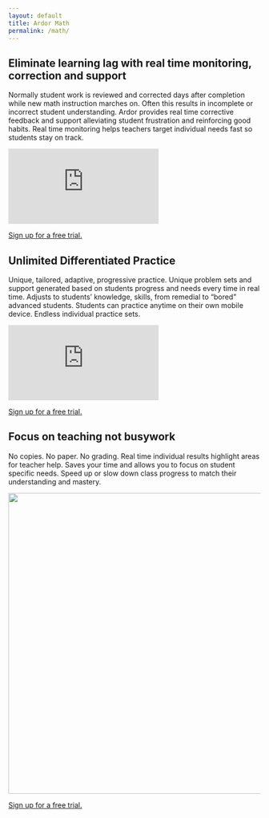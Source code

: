 ```yaml
---
layout: default
title: Ardor Math
permalink: /math/
---
```


<article class="hero hero--home">
  <div class="hero__content">
    <h2>Eliminate learning lag with real time monitoring, correction and support</h2>
    <p>
        Normally student work is reviewed and corrected days after completion
        while new math instruction marches on. Often this results in incomplete
        or incorrect student understanding. Ardor
        provides real time corrective feedback and support alleviating student
        frustration and reinforcing good habits. Real time monitoring helps
        teachers target individual needs fast so students stay on track.
      </p>
    <iframe src="https://www.youtube.com/embed/03mho_f5gpc" frameborder="0" allowfullscreen></iframe>
    <p>
        <a href="https://accounts.ardoreducation.com">Sign up for a free trial.</a>
    </p>
  </div>
</article>
<a name="explainer-differentiated-practice"></a>
<article class="hero hero--home">
  <div class="hero__content">
      <h2>Unlimited Differentiated Practice</h2>
      <p>
          Unique, tailored, adaptive, progressive practice.
          Unique problem sets and support generated based on students progress and
          needs every time in real time. Adjusts to students’ knowledge, skills,
          from remedial to “bored” advanced students. Students can practice
          anytime on their own mobile device. Endless individual practice sets.
      </p>
      <iframe src="https://www.youtube.com/embed/uG281EkG-Fg" frameborder="0" allowfullscreen></iframe>
      <p>
          <a href="https://accounts.ardoreducation.com">Sign up for a free trial.</a>
      </p>
  </div>
</article>

<article class="hero hero--home">
  <div class="hero__content">
    <h2>Focus on teaching not busywork</h2>
      <p>
          No copies. No paper. No grading. Real time individual results
          highlight areas for teacher help. Saves your time and allows you to
          focus on student specific needs. Speed up or slow down class progress
          to match their understanding and mastery.
      </p>
      <img src="./../assets/images/ardormath/Teacher-View.png" width="600">
      <p>
          <a href="https://accounts.ardoreducation.com">Sign up for a free trial.</a>
      </p>
  </div>
</article>

